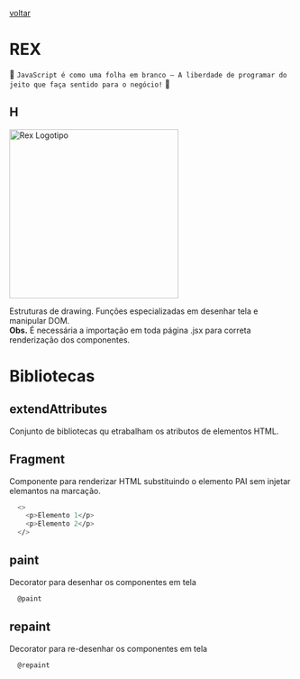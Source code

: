 [voltar](../README.md)

REX
======
:star2: `JavaScript é como uma folha em branco – A liberdade de programar do jeito que faça sentido para o negócio!` :star2:

## H
  <img src="https://github.com/oneOffJS/rex.community/raw/master/rex.png" alt="Rex Logotipo" width="300" height="300" />

Estruturas de drawing. Funções especializadas em desenhar tela e manipular DOM. <br />
**Obs.** É necessária a importação em toda página .jsx para correta renderização dos componentes.

# Bibliotecas

## extendAttributes
  Conjunto de bibliotecas qu etrabalham os atributos de elementos HTML.

## Fragment
  Componente para renderizar HTML substituindo o elemento PAI sem injetar elemantos na marcação.
  ```bash
    <>
      <p>Elemento 1</p>
      <p>Elemento 2</p>
    </>
  ```

## paint
  Decorator para desenhar os componentes em tela
  ```bash
    @paint
  ```

## repaint
  Decorator para re-desenhar os componentes em tela
  ```bash
    @repaint
  ```

<!-- ## reflow
  ```bash
  ``` -->


<!-- ## appendChildren
  Adiciona nós filhos em elementos HTML
  ```bash
    # 1 parâmetro: Lista de elementos filhos.
    # 2 parâmetro: Element que receberá os filhos.
  ``` -->

<!-- ## createComment
  cria comentários vazios
  ```bash
  ``` -->

<!-- ## createElement
  ```bash
  ``` -->

<!-- ## executeComponent
  ```bash
  ``` -->

<!-- ## isComponent
  ```bash
  ``` -->

<!-- ## isNode
  ```bash
  ``` -->

<!-- ## isTagName
  ```bash
  ``` -->

<!-- ## isTextNode
  ```bash
  ``` -->

<!-- ## mapComponent
  ```bash
  ``` -->

<!-- ## mapTextNode
  ```bash
  ``` -->